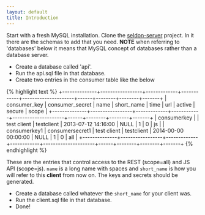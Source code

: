 ```yaml
---
layout: default
title: Introduction
---
```


Start with a fresh MySQL installation. Clone the [seldon-server](https://github.com/SeldonIO/seldon-server) project. In it there are the schemas to add that you need. **NOTE** when referring to 'databases' below it means that MySQL concept of databases rather than a database server.

* Create a database called 'api'.
* Run the api.sql file in that database.
* Create two entries in the consumer table like the below

{% highlight text %}
+--------------+-----------------+-------------+------------+---------------------+------+--------+--------+-------+
| consumer_key | consumer_secret | name        | short_name | time                | url  | active | secure | scope |
+--------------+-----------------+-------------+------------+---------------------+------+--------+--------+-------+
| consumerkey  |                 | test client | testclient | 2013-07-12 14:16:00 | NULL |      1 |      0 | js    |
| consumerkey1 | consumersecret1 | test client | testclient | 2014-00-00 00:00:00 | NULL |      1 |      0 | all   |
+--------------+-----------------+-------------+------------+---------------------+------+--------+--------+-------+
{% endhighlight %}

These are the entries that control access to the REST (scope=all) and JS API (scope=js). `name` is a long name with spaces and `short_name` is how you will refer to this **client** from now on. The keys and secrets should be generated.

* Create a database called whatever the `short_name` for your client was. 
* Run the client.sql file in that database.
* Done!
